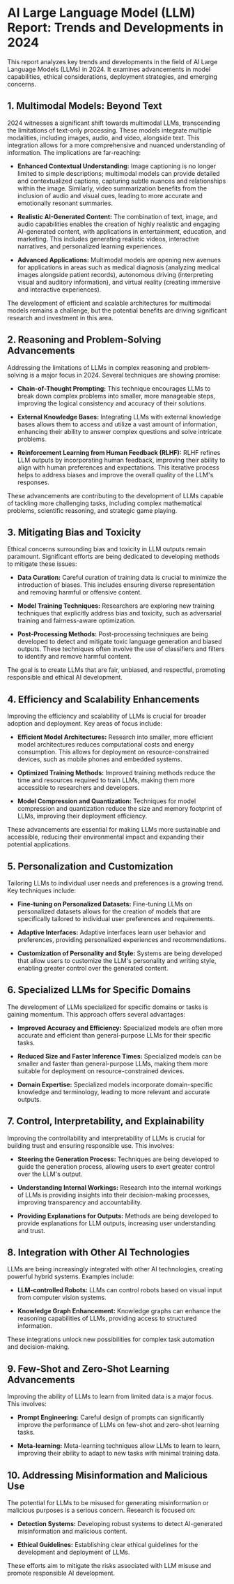 # AI Large Language Model (LLM) Report: Trends and Developments in 2024

This report analyzes key trends and developments in the field of AI Large Language Models (LLMs) in 2024.  It examines advancements in model capabilities, ethical considerations, deployment strategies, and emerging concerns.

## 1. Multimodal Models: Beyond Text

2024 witnesses a significant shift towards multimodal LLMs, transcending the limitations of text-only processing.  These models integrate multiple modalities, including images, audio, and video, alongside text. This integration allows for a more comprehensive and nuanced understanding of information.  The implications are far-reaching:

* **Enhanced Contextual Understanding:**  Image captioning is no longer limited to simple descriptions; multimodal models can provide detailed and contextualized captions, capturing subtle nuances and relationships within the image.  Similarly, video summarization benefits from the inclusion of audio and visual cues, leading to more accurate and emotionally resonant summaries.

* **Realistic AI-Generated Content:**  The combination of text, image, and audio capabilities enables the creation of highly realistic and engaging AI-generated content, with applications in entertainment, education, and marketing.  This includes generating realistic videos, interactive narratives, and personalized learning experiences.

* **Advanced Applications:**  Multimodal models are opening new avenues for applications in areas such as medical diagnosis (analyzing medical images alongside patient records), autonomous driving (interpreting visual and auditory information), and virtual reality (creating immersive and interactive experiences).

The development of efficient and scalable architectures for multimodal models remains a challenge, but the potential benefits are driving significant research and investment in this area.


## 2. Reasoning and Problem-Solving Advancements

Addressing the limitations of LLMs in complex reasoning and problem-solving is a major focus in 2024.  Several techniques are showing promise:

* **Chain-of-Thought Prompting:** This technique encourages LLMs to break down complex problems into smaller, more manageable steps, improving the logical consistency and accuracy of their solutions.

* **External Knowledge Bases:** Integrating LLMs with external knowledge bases allows them to access and utilize a vast amount of information, enhancing their ability to answer complex questions and solve intricate problems.

* **Reinforcement Learning from Human Feedback (RLHF):** RLHF refines LLM outputs by incorporating human feedback, improving their ability to align with human preferences and expectations.  This iterative process helps to address biases and improve the overall quality of the LLM's responses.

These advancements are contributing to the development of LLMs capable of tackling more challenging tasks, including complex mathematical problems, scientific reasoning, and strategic game playing.


## 3. Mitigating Bias and Toxicity

Ethical concerns surrounding bias and toxicity in LLM outputs remain paramount.  Significant efforts are being dedicated to developing methods to mitigate these issues:

* **Data Curation:**  Careful curation of training data is crucial to minimize the introduction of biases.  This includes ensuring diverse representation and removing harmful or offensive content.

* **Model Training Techniques:**  Researchers are exploring new training techniques that explicitly address bias and toxicity, such as adversarial training and fairness-aware optimization.

* **Post-Processing Methods:**  Post-processing techniques are being developed to detect and mitigate toxic language generation and biased outputs.  These techniques often involve the use of classifiers and filters to identify and remove harmful content.

The goal is to create LLMs that are fair, unbiased, and respectful, promoting responsible and ethical AI development.


## 4. Efficiency and Scalability Enhancements

Improving the efficiency and scalability of LLMs is crucial for broader adoption and deployment.  Key areas of focus include:

* **Efficient Model Architectures:**  Research into smaller, more efficient model architectures reduces computational costs and energy consumption.  This allows for deployment on resource-constrained devices, such as mobile phones and embedded systems.

* **Optimized Training Methods:**  Improved training methods reduce the time and resources required to train LLMs, making them more accessible to researchers and developers.

* **Model Compression and Quantization:**  Techniques for model compression and quantization reduce the size and memory footprint of LLMs, improving their deployment efficiency.

These advancements are essential for making LLMs more sustainable and accessible, reducing their environmental impact and expanding their potential applications.


## 5. Personalization and Customization

Tailoring LLMs to individual user needs and preferences is a growing trend.  Key techniques include:

* **Fine-tuning on Personalized Datasets:**  Fine-tuning LLMs on personalized datasets allows for the creation of models that are specifically tailored to individual user preferences and requirements.

* **Adaptive Interfaces:**  Adaptive interfaces learn user behavior and preferences, providing personalized experiences and recommendations.

* **Customization of Personality and Style:**  Systems are being developed that allow users to customize the LLM's personality and writing style, enabling greater control over the generated content.


## 6. Specialized LLMs for Specific Domains

The development of LLMs specialized for specific domains or tasks is gaining momentum.  This approach offers several advantages:

* **Improved Accuracy and Efficiency:**  Specialized models are often more accurate and efficient than general-purpose LLMs for their specific tasks.

* **Reduced Size and Faster Inference Times:**  Specialized models can be smaller and faster than general-purpose LLMs, making them more suitable for deployment on resource-constrained devices.

* **Domain Expertise:**  Specialized models incorporate domain-specific knowledge and terminology, leading to more relevant and accurate outputs.


## 7. Control, Interpretability, and Explainability

Improving the controllability and interpretability of LLMs is crucial for building trust and ensuring responsible use.  This involves:

* **Steering the Generation Process:**  Techniques are being developed to guide the generation process, allowing users to exert greater control over the LLM's output.

* **Understanding Internal Workings:**  Research into the internal workings of LLMs is providing insights into their decision-making processes, improving transparency and accountability.

* **Providing Explanations for Outputs:**  Methods are being developed to provide explanations for LLM outputs, increasing user understanding and trust.


## 8. Integration with Other AI Technologies

LLMs are being increasingly integrated with other AI technologies, creating powerful hybrid systems.  Examples include:

* **LLM-controlled Robots:**  LLMs can control robots based on visual input from computer vision systems.

* **Knowledge Graph Enhancement:**  Knowledge graphs can enhance the reasoning capabilities of LLMs, providing access to structured information.

These integrations unlock new possibilities for complex task automation and decision-making.


## 9. Few-Shot and Zero-Shot Learning Advancements

Improving the ability of LLMs to learn from limited data is a major focus.  This involves:

* **Prompt Engineering:**  Careful design of prompts can significantly improve the performance of LLMs on few-shot and zero-shot learning tasks.

* **Meta-learning:**  Meta-learning techniques allow LLMs to learn to learn, improving their ability to adapt to new tasks with minimal training data.


## 10. Addressing Misinformation and Malicious Use

The potential for LLMs to be misused for generating misinformation or malicious purposes is a serious concern.  Research is focused on:

* **Detection Systems:**  Developing robust systems to detect AI-generated misinformation and malicious content.

* **Ethical Guidelines:**  Establishing clear ethical guidelines for the development and deployment of LLMs.

These efforts aim to mitigate the risks associated with LLM misuse and promote responsible AI development.